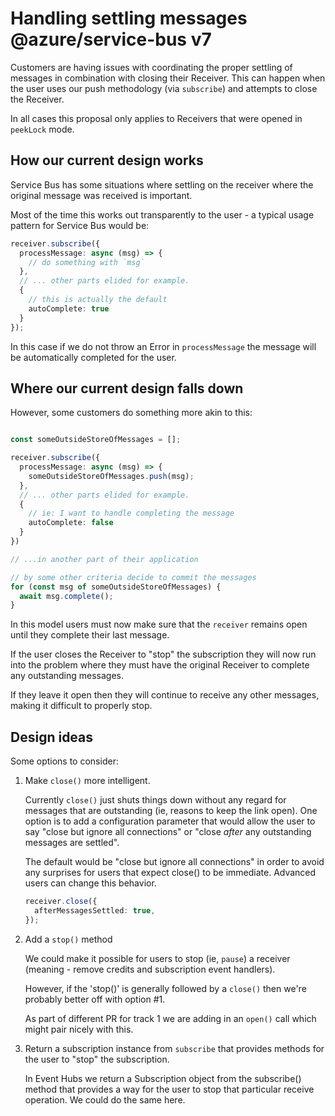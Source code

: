 # Handling settling messages @azure/service-bus v7

Customers are having issues with coordinating the proper settling of
messages in combination with closing their Receiver. This can happen
when the user uses our push methodology (via `subscribe`) and attempts
to close the Receiver.

In all cases this proposal only applies to Receivers that were opened in
`peekLock` mode.

## How our current design works

Service Bus has some situations where settling on the receiver
where the original message was received is important.

Most of the time this works out transparently to the user - a typical
usage pattern for Service Bus would be:

```typescript
receiver.subscribe({
  processMessage: async (msg) => {
    // do something with `msg`
  },
  // ... other parts elided for example.
  {
    // this is actually the default
    autoComplete: true
  }
});
```

In this case if we do not throw an Error in `processMessage` the
message will be automatically completed for the user.

## Where our current design falls down

However, some customers do something more akin to this:

```typescript

const someOutsideStoreOfMessages = [];

receiver.subscribe({
  processMessage: async (msg) => {
    someOutsideStoreOfMessages.push(msg);
  },
  // ... other parts elided for example.
  {
    // ie: I want to handle completing the message
    autoComplete: false
  }
})

// ...in another part of their application

// by some other criteria decide to commit the messages
for (const msg of someOutsideStoreOfMessages) {
  await msg.complete();
}

```

In this model users must now make sure that the `receiver` remains open
until they complete their last message.

If the user closes the Receiver to "stop" the subscription they will now run into the
problem where they must have the original Receiver to complete any outstanding
messages.

If they leave it open then they will continue to receive any other messages, making it
difficult to properly stop.

## Design ideas

Some options to consider:

1. Make `close()` more intelligent.

   Currently `close()` just shuts things down without any regard for messages that are outstanding (ie,
   reasons to keep the link open). One option is to add a configuration parameter that would allow
   the user to say "close but ignore all connections" or "close _after_ any outstanding messages are settled".

   The default would be "close but ignore all connections" in order to avoid any surprises for users that expect
   close() to be immediate. Advanced users can change this behavior.

   ```typescript
   receiver.close({
     afterMessagesSettled: true,
   });
   ```

2. Add a `stop()` method

   We could make it possible for users to stop (ie, `pause`) a receiver (meaning - remove credits and subscription
   event handlers).

   However, if the 'stop()' is generally followed by a `close()` then we're probably better off with option #1.

   As part of different PR for track 1 we are adding in an `open()` call which might pair nicely with this.

3. Return a subscription instance from `subscribe` that provides methods for the user to "stop" the subscription.

   In Event Hubs we return a Subscription object from the subscribe() method that provides a way for the user to stop
   that particular receive operation. We could do the same here.
